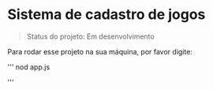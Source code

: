 # Sistema de cadastro de jogos

> Status do projeto: Em desenvolvimento

Para rodar esse projeto na sua máquina, por favor digite: 

'''
nod app.js

'''
